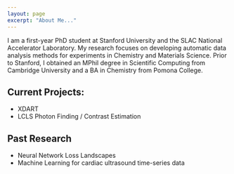 ```yaml
---
layout: page
excerpt: "About Me..."
---
```


I am a first-year PhD student at Stanford University and the SLAC National Accelerator Laboratory. My research focuses on developing automatic data analysis methods for experiments in Chemistry and Materials Science. Prior to Stanford, I obtained an MPhil degree in Scientific Computing from Cambridge University and a BA in Chemistry from Pomona College. 

## Current Projects:

- XDART 
- LCLS Photon Finding / Contrast Estimation 

## Past Research 

- Neural Network Loss Landscapes 
- Machine Learning for cardiac ultrasound time-series data 


